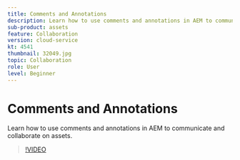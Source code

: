 ```yaml
---
title: Comments and Annotations
description: Learn how to use comments and annotations in AEM to communicate and collaborate on assets.
sub-product: assets
feature: Collaboration
version: cloud-service
kt: 4541
thumbnail: 32049.jpg
topic: Collaboration
role: User
level: Beginner
---
```


# Comments and Annotations

Learn how to use comments and annotations in AEM to communicate and collaborate on assets.

>[!VIDEO](https://video.tv.adobe.com/v/32049/?quality=12&learn=on&hidetitle=true)
